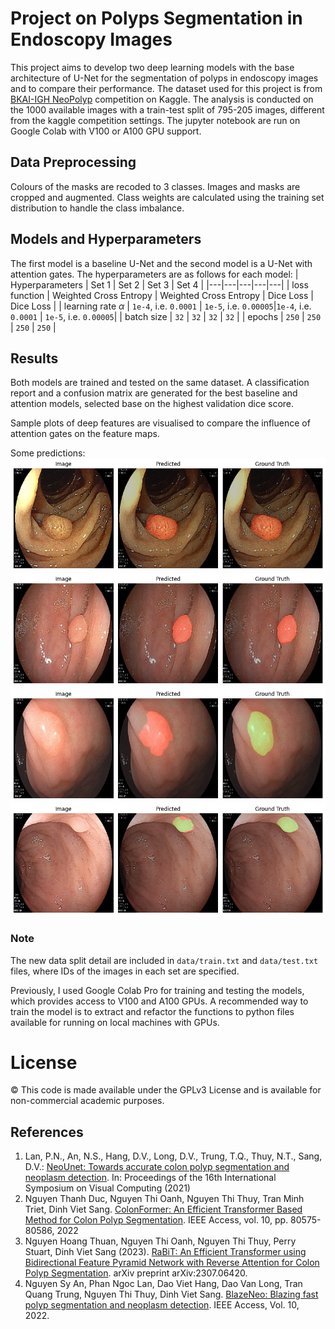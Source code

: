 # Project on Polyps Segmentation in Endoscopy Images

This project aims to develop two deep learning models with the base architecture of U-Net for the segmentation of polyps in endoscopy images and to compare their performance. The dataset used for this project is from [BKAI-IGH NeoPolyp](https://www.kaggle.com/c/bkai-igh-neopolyp/) competition on Kaggle. The analysis is conducted on the 1000 available images with a train-test split of 795-205 images, different from the kaggle competition settings. The jupyter notebook are run on Google Colab with V100 or A100 GPU support.

## Data Preprocessing
Colours of the masks are recoded to 3 classes. Images and masks are cropped and augmented. Class weights are calculated using the training set distribution to handle the class imbalance.

## Models and Hyperparameters
The first model is a baseline U-Net and the second model is a U-Net with attention gates. The hyperparameters are as follows for each model:
| Hyperparameters | Set 1 | Set 2 | Set 3 | Set 4 |
|---|---|---|---|---|
| loss function | Weighted Cross Entropy |  Weighted Cross Entropy | Dice Loss | Dice Loss |
| learning rate $\alpha$ | `1e-4`, i.e. `0.0001` | `1e-5`, i.e. `0.00005`|`1e-4`, i.e. `0.0001` | `1e-5`, i.e. `0.00005`|
| batch size | `32` | `32` | `32` | `32` |
| epochs | `250` | `250` | `250` | `250` |

## Results
Both models are trained and tested on the same dataset. A classification report and a confusion matrix are generated for the best baseline and attention models, selected base on the highest validation dice score.

Sample plots of deep features are visualised to compare the influence of attention gates on the feature maps.

Some predictions:
![Good Predictions](./output/good_predictions.png)
![Good Predictions](./output/good_predictions_2.png)
![Bad Predictions](./output/bad_predictions.png)
![OK Predictions](./output/ok_predictions.png)

### Note
The new data split detail are included in `data/train.txt` and `data/test.txt` files, where IDs of the images in each set are specified.

Previously, I used Google Colab Pro for training and testing the models, which provides access to V100 and A100 GPUs. A recommended way to train the model is to extract and refactor the functions to python files available for running on local machines with GPUs.

# License
© This code is made available under the GPLv3 License and is available for non-commercial academic purposes.

## References
1. Lan, P.N., An, N.S., Hang, D.V., Long, D.V., Trung, T.Q., Thuy, N.T., Sang, D.V.: [NeoUnet: Towards accurate colon polyp segmentation and neoplasm detection](https://link.springer.com/chapter/10.1007/978-3-030-90436-4_2). In: Proceedings of the 16th International Symposium on Visual Computing (2021)
2. Nguyen Thanh Duc, Nguyen Thi Oanh, Nguyen Thi Thuy, Tran Minh Triet, Dinh Viet Sang. [ColonFormer: An Efficient Transformer Based Method for Colon Polyp Segmentation](https://ieeexplore.ieee.org/document/9845389). IEEE Access, vol. 10, pp. 80575-80586, 2022
3. Nguyen Hoang Thuan, Nguyen Thi Oanh, Nguyen Thi Thuy, Perry Stuart, Dinh Viet Sang (2023). [RaBiT: An Efficient Transformer using Bidirectional Feature Pyramid Network with Reverse Attention for Colon Polyp Segmentation](https://arxiv.org/abs/2307.06420). arXiv preprint arXiv:2307.06420.
4. Nguyen Sy An, Phan Ngoc Lan, Dao Viet Hang, Dao Van Long, Tran Quang Trung, Nguyen Thi Thuy, Dinh Viet Sang. [BlazeNeo: Blazing fast polyp segmentation and neoplasm detection](https://ieeexplore.ieee.org/document/9759450). IEEE Access, Vol. 10, 2022.